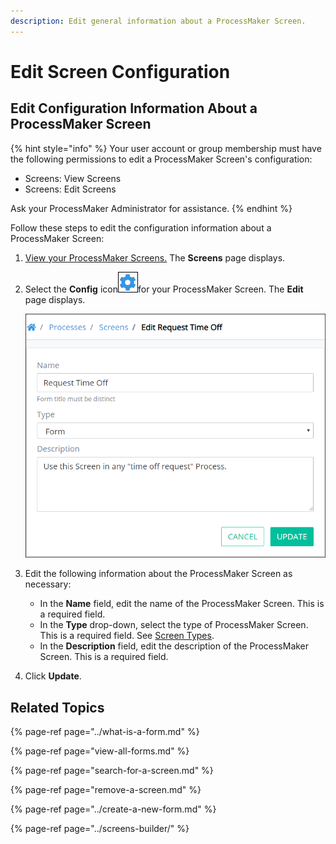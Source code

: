 ```yaml
---
description: Edit general information about a ProcessMaker Screen.
---
```


# Edit Screen Configuration

## Edit Configuration Information About a ProcessMaker Screen

{% hint style="info" %}
Your user account or group membership must have the following permissions to edit a ProcessMaker Screen's configuration:

* Screens: View Screens
* Screens: Edit Screens

Ask your ProcessMaker Administrator for assistance.
{% endhint %}

Follow these steps to edit the configuration information about a ProcessMaker Screen:

1. [View your ProcessMaker Screens.](view-all-forms.md) The **Screens** page displays.
2. Select the **Config** icon![](../../../.gitbook/assets/configure-process-icon-processes-page-processes.png)for your ProcessMaker Screen. The **Edit** page displays.  

   ![](../../../.gitbook/assets/edit-screen-page-processes.png)

3. Edit the following information about the ProcessMaker Screen as necessary:
   * In the **Name** field, edit the name of the ProcessMaker Screen. This is a required field.
   * In the **Type** drop-down, select the type of ProcessMaker Screen. This is a required field. See [Screen Types](../screens-builder/types-for-screens.md).
   * In the **Description** field, edit the description of the ProcessMaker Screen. This is a required field.
4. Click **Update**.

## Related Topics

{% page-ref page="../what-is-a-form.md" %}

{% page-ref page="view-all-forms.md" %}

{% page-ref page="search-for-a-screen.md" %}

{% page-ref page="remove-a-screen.md" %}

{% page-ref page="../create-a-new-form.md" %}

{% page-ref page="../screens-builder/" %}

